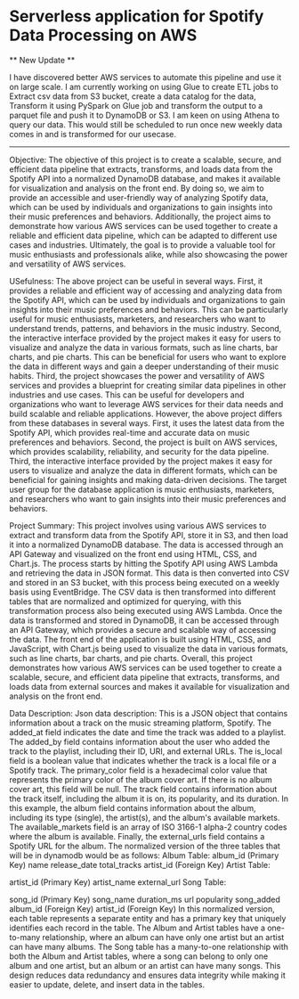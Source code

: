 # Serverless application for Spotify Data Processing on AWS 

** New Update **

I have discovered better AWS services to automate this pipeline and use it on large scale. I am currently working on using Glue to create ETL jobs to Extract csv data from S3 bucket, create a data catalog for the data, Transform it using PySpark on Glue job and transform the output to a parquet file and push it to DynamoDB or S3. I am keen on using Athena to query our data. This would still be scheduled to run once new weekly data comes in and is transformed for our usecase.

****

Objective:
The objective of this project is to create a scalable, secure, and efficient data pipeline that extracts, transforms, and loads data from the Spotify API into a normalized DynamoDB database, and makes it available for visualization and analysis on the front end. By doing so, we aim to provide an accessible and user-friendly way of analyzing Spotify data, which can be used by individuals and organizations to gain insights into their music preferences and behaviors. Additionally, the project aims to demonstrate how various AWS services can be used together to create a reliable and efficient data pipeline, which can be adapted to different use cases and industries. Ultimately, the goal is to provide a valuable tool for music enthusiasts and professionals alike, while also showcasing the power and versatility of AWS services.

USefulness:
The above project can be useful in several ways. First, it provides a reliable and efficient way of accessing and analyzing data from the Spotify API, which can be used by individuals and organizations to gain insights into their music preferences and behaviors. This can be particularly useful for music enthusiasts, marketers, and researchers who want to understand trends, patterns, and behaviors in the music industry. Second, the interactive interface provided by the project makes it easy for users to visualize and analyze the data in various formats, such as line charts, bar charts, and pie charts. This can be beneficial for users who want to explore the data in different ways and gain a deeper understanding of their music habits. Third, the project showcases the power and versatility of AWS services and provides a blueprint for creating similar data pipelines in other industries and use cases. This can be useful for developers and organizations who want to leverage AWS services for their data needs and build scalable and reliable applications. However, the above project differs from these databases in several ways. First, it uses the latest data from the Spotify API, which provides real-time and accurate data on music preferences and behaviors. Second, the project is built on AWS services, which provides scalability, reliability, and security for the data pipeline. Third, the interactive interface provided by the project makes it easy for users to visualize and analyze the data in different formats, which can be beneficial for gaining insights and making data-driven decisions. The target user group for the database application is music enthusiasts, marketers, and researchers who want to gain insights into their music preferences and behaviors.

Project Summary:
This project involves using various AWS services to extract and transform data from the Spotify API, store it in S3, and then load it into a normalized DynamoDB database. The data is accessed through an API Gateway and visualized on the front end using HTML, CSS, and Chart.js. The process starts by hitting the Spotify API using AWS Lambda and retrieving the data in JSON format. This data is then converted into CSV and stored in an S3 bucket, with this process being executed on a weekly basis using EventBridge. The CSV data is then transformed into different tables that are normalized and optimized for querying, with this transformation process also being executed using AWS Lambda. Once the data is transformed and stored in DynamoDB, it can be accessed through an API Gateway, which provides a secure and scalable way of accessing the data. The front end of the application is built using HTML, CSS, and JavaScript, with Chart.js being used to visualize the data in various formats, such as line charts, bar charts, and pie charts. Overall, this project demonstrates how various AWS services can be used together to create a scalable, secure, and efficient data pipeline that extracts, transforms, and loads data from external sources and makes it available for visualization and analysis on the front end.

Data Description:
Json data description:
This is a JSON object that contains information about a track on the music streaming platform, Spotify. The added_at field indicates the date and time the track was added to a playlist. The added_by field contains information about the user who added the track to the playlist, including their ID, URI, and external URLs. The is_local field is a boolean value that indicates whether the track is a local file or a Spotify track. The primary_color field is a hexadecimal color value that represents the primary color of the album cover art. If there is no album cover art, this field will be null. The track field contains information about the track itself, including the album it is on, its popularity, and its duration. In this example, the album field contains information about the album, including its type (single), the artist(s), and the album's available markets. The available_markets field is an array of ISO 3166-1 alpha-2 country codes where the album is available. Finally, the external_urls field contains a Spotify URL for the album.
The normalized version of the three tables that will be in dynamodb would be as follows:
Album Table:
album_id (Primary Key)
name
release_date
total_tracks
artist_id (Foreign Key)
Artist Table:

artist_id (Primary Key)
artist_name
external_url
Song Table:

song_id (Primary Key)
song_name
duration_ms
url
popularity
song_added
album_id (Foreign Key)
artist_id (Foreign Key)
In this normalized version, each table represents a separate entity and has a primary key that uniquely identifies each record in the table. The Album and Artist tables have a one-to-many relationship, where an album can have only one artist but an artist can have many albums. The Song table has a many-to-one relationship with both the Album and Artist tables, where a song can belong to only one album and one artist, but an album or an artist can have many songs. This design reduces data redundancy and ensures data integrity while making it easier to update, delete, and insert data in the tables.
